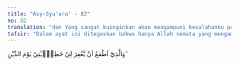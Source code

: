 ```yaml
---
title: "Asy-Syu'ara' - 82"
no: 82
translation: "dan Yang sangat kuinginkan akan mengampuni kesalahanku pada hari Kiamat.”"
tafsir: "Dalam ayat ini ditegaskan bahwa hanya Allah semata yang mengampuni dosa seseorang di hari akhirat (lihat pula Surah ali 'Imran/3: 135). Tidak ada seorang pun yang dapat menanggung dosa orang lain, tetapi masing-masing bertanggung jawab terhadap perbuatannya sendiri. Allah berfirman: \n\nDan seseorang tidak akan memikul beban dosa orang lain. (al-An'am/6: 164)"
---
```


وَالَّذِيْٓ اَطْمَعُ اَنْ يَّغْفِرَ لِيْ خَطِيْۤـَٔتِيْ يَوْمَ الدِّيْنِ ۗ
